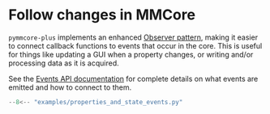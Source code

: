 # Follow changes in MMCore

`pymmcore-plus` implements an enhanced [Observer pattern](https://en.wikipedia.org/wiki/Observer_pattern), making it easier to connect callback functions to events that occur
in the core.  This is useful for things like updating a GUI when a property changes,
or writing and/or processing data as it is acquired.

See the [Events API documentation](../api/events.md) for complete details on what events are emitted
and how to connect to them.

```python linenums="1" title="on_prop_changed.py"
--8<-- "examples/properties_and_state_events.py"
```
